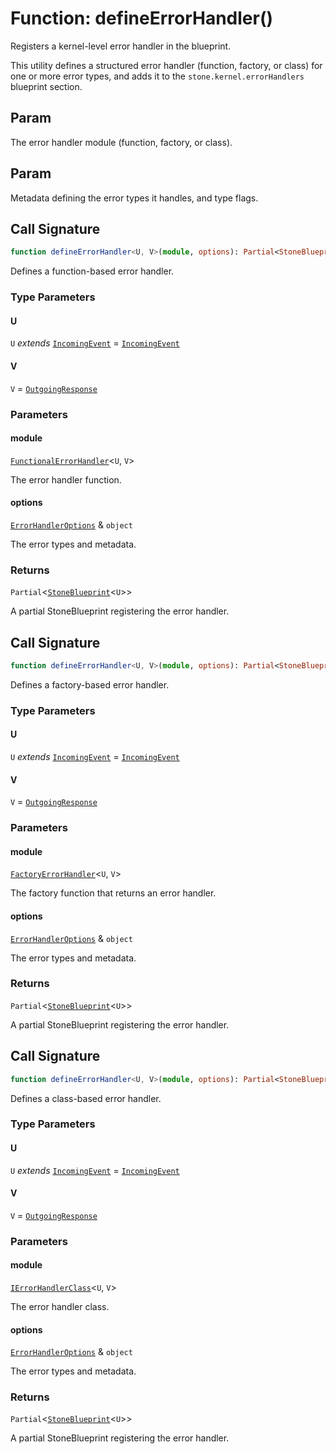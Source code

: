 # Function: defineErrorHandler()

Registers a kernel-level error handler in the blueprint.

This utility defines a structured error handler (function, factory, or class) for one or more error types,
and adds it to the `stone.kernel.errorHandlers` blueprint section.

## Param

The error handler module (function, factory, or class).

## Param

Metadata defining the error types it handles, and type flags.

## Call Signature

```ts
function defineErrorHandler<U, V>(module, options): Partial<StoneBlueprint<U>>;
```

Defines a function-based error handler.

### Type Parameters

#### U

`U` *extends* [`IncomingEvent`](../../../events/IncomingEvent/classes/IncomingEvent.md) = [`IncomingEvent`](../../../events/IncomingEvent/classes/IncomingEvent.md)

#### V

`V` = [`OutgoingResponse`](../../../events/OutgoingResponse/classes/OutgoingResponse.md)

### Parameters

#### module

[`FunctionalErrorHandler`](../../../declarations/type-aliases/FunctionalErrorHandler.md)\<`U`, `V`\>

The error handler function.

#### options

[`ErrorHandlerOptions`](../../../declarations/interfaces/ErrorHandlerOptions.md) & `object`

The error types and metadata.

### Returns

`Partial`\<[`StoneBlueprint`](../../../options/StoneBlueprint/interfaces/StoneBlueprint.md)\<`U`\>\>

A partial StoneBlueprint registering the error handler.

## Call Signature

```ts
function defineErrorHandler<U, V>(module, options): Partial<StoneBlueprint<U>>;
```

Defines a factory-based error handler.

### Type Parameters

#### U

`U` *extends* [`IncomingEvent`](../../../events/IncomingEvent/classes/IncomingEvent.md) = [`IncomingEvent`](../../../events/IncomingEvent/classes/IncomingEvent.md)

#### V

`V` = [`OutgoingResponse`](../../../events/OutgoingResponse/classes/OutgoingResponse.md)

### Parameters

#### module

[`FactoryErrorHandler`](../../../declarations/type-aliases/FactoryErrorHandler.md)\<`U`, `V`\>

The factory function that returns an error handler.

#### options

[`ErrorHandlerOptions`](../../../declarations/interfaces/ErrorHandlerOptions.md) & `object`

The error types and metadata.

### Returns

`Partial`\<[`StoneBlueprint`](../../../options/StoneBlueprint/interfaces/StoneBlueprint.md)\<`U`\>\>

A partial StoneBlueprint registering the error handler.

## Call Signature

```ts
function defineErrorHandler<U, V>(module, options): Partial<StoneBlueprint<U>>;
```

Defines a class-based error handler.

### Type Parameters

#### U

`U` *extends* [`IncomingEvent`](../../../events/IncomingEvent/classes/IncomingEvent.md) = [`IncomingEvent`](../../../events/IncomingEvent/classes/IncomingEvent.md)

#### V

`V` = [`OutgoingResponse`](../../../events/OutgoingResponse/classes/OutgoingResponse.md)

### Parameters

#### module

[`IErrorHandlerClass`](../../../declarations/type-aliases/IErrorHandlerClass.md)\<`U`, `V`\>

The error handler class.

#### options

[`ErrorHandlerOptions`](../../../declarations/interfaces/ErrorHandlerOptions.md) & `object`

The error types and metadata.

### Returns

`Partial`\<[`StoneBlueprint`](../../../options/StoneBlueprint/interfaces/StoneBlueprint.md)\<`U`\>\>

A partial StoneBlueprint registering the error handler.

